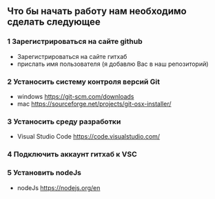 ## Что бы начать работу нам необходимо сделать следующее

### 1 Зарегистрироваться на сайте github
- Зарегистрироваться на сайте гитхаб 
- прислать имя пользователя (я добавлю Вас в наш репозиторий)

### 2 Устаносить систему контроля версий Git
- windows https://git-scm.com/downloads
- mac https://sourceforge.net/projects/git-osx-installer/

### 3 Устаносить среду разработки 
- Visual Studio Code  https://code.visualstudio.com/

### 4 Подключить аккаунт гитхаб к VSC

### 5 Установить nodeJs
- nodeJs https://nodejs.org/en